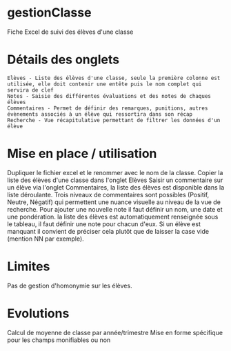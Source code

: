 # gestionClasse
Fiche Excel de suivi des élèves d'une classe

# Détails des onglets
	Elèves - Liste des élèves d'une classe, seule la première colonne est utilisée, elle doit contenir une entête puis le nom complet qui servira de clef
	Notes - Saisie des différentes évaluations et des notes de chaques élèves
	Commentaires - Permet de définir des remarques, punitions, autres évènements associés à un élève qui ressortira dans son récap
	Recherche - Vue récapitulative permettant de filtrer les données d'un élève

# Mise en place / utilisation
Dupliquer le fichier excel et le renommer avec le nom de la classe. 
Copier la liste des élèves d'une classe dans l'onglet Elèves
Saisir un commentaire sur un élève via l'onglet Commentaires, la liste des élèves est disponible dans la liste déroulante. Trois niveaux de commentaires sont possibles (Positif, Neutre, Négatif) qui permettent une nuance visuelle au niveau de la vue de recherche. 
Pour ajouter une nouvelle note il faut définir un nom, une date et une pondération. la liste des élèves est automatiquement renseignée sous le tableau, il faut définir une note pour chacun d'eux. Si un élève est manquant il convient de préciser cela plutôt que de laisser la case vide (mention NN par exemple). 


# Limites
Pas de gestion d'homonymie sur les élèves. 


# Evolutions
Calcul de moyenne de classe par année/trimestre
Mise en forme spécifique pour les champs monifiables ou non
